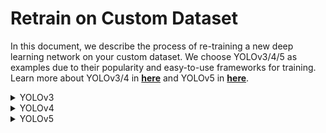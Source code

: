 # Retrain on Custom Dataset

In this document, we describe the process of re-training a new deep learning network on your custom dataset. We choose YOLOv3/4/5 as examples due to their popularity and easy-to-use frameworks for training. Learn more about YOLOv3/4 in [**here**](https://github.com/AlexeyAB/darknet) and YOLOv5 in [**here**](https://github.com/ultralytics/yolov5/tree/v2.0).

<details>
    <summary>YOLOv3</summary>

## Training YOLOv3
To train your YOLOv3 network follow these steps (full instructions can be found in [**here**](https://github.com/AlexeyAB/darknet#how-to-train-to-detect-your-custom-objects)):
1. Clone the Darknet framework:
    ```
    git clone https://github.com/AlexeyAB/darknet.git; cd darknet
    ```
2. build the framework using <code>make</code> (it is recommended to build with CUDA support by setting <code>GPU=1</code> in the Makefile)
3. Download pretrained weights for YOLOv3 model from [**here**](https://pjreddie.com/media/files/darknet53.conv.74)
4. Create a new cfg file. This file contain the information about your model: input resolution, number of classes and so on. The default cfg file for YOLOv3 can be found in [**here**](https://github.com/AlexeyAB/darknet/blob/master/cfg/yolov3.cfg)
5. Add information about your data:
    * Create <code>obj.names</code> and <code>obj.data</code> in <code>build\darknet\x64\data\ </code>
    * Place your jpg images in <code>build\darknet\x64\data\obj\ </code>
    * Generate a txt for each image (in the same directory) containing the annotations in the format of <code>\<object-class> \<x_center> \<y_center> \<width> \<height></code>. For example: for img1.jpg create img1.txt containing:
        ```
        1 0.716797 0.395833 0.216406 0.147222
        0 0.687109 0.379167 0.255469 0.158333
        1 0.420312 0.395833 0.140625 0.166667
        ```
6. Create <code>train.txt</code> in directory <code>build\darknet\x64\data\ </code> with filenames of your images. For example:
    ```
    data/obj/img1.jpg
    data/obj/img2.jpg
    data/obj/img3.jpg
    ```
7. Start training:
    ```
    ./darknet detector train build/darknet/x64/data/obj.data cfg/yolov3.cfg yolov3.conv.74
    ```
8. Final product would be available in <code>build\darknet\x64\backup\ </code>


## Export to ONNX
To export the trained YOLOv3 network to ONNX follow these steps:
1. Clone the following repo:
    ```
    git clone https://github.com/nivosco/pytorch-YOLOv4.git;cd pytorch-YOLOv4
    ```
2. Install onnxruntime:
    ```
    pip install onnxruntime
    ```
3. Run python script to generate the ONNX model (pretrained <code>yolov3.weights</code> can be downloaded from [**here**](https://pjreddie.com/media/files/yolov3.weights)):
    ```
    python demo_darknet2onnx.py cfg/yolov3.cfg yolov3.weights image.jpg 1
    ```

4. (optional) Using your own cfg file might require adding <code>scale_x_y=1.0</code> under each <code>[yolo]</code> block in the cfg file. Check <code>cfg/yolov3.cfg</code> for an example.

## Compile the Model using Hailo Model Zoo
You can generate an HEF file for inference on Hailo-8 from your trained ONNX model.  
In order to do so you need a working model-zoo environment.
Choose the corresponding YAML from our networks configuration directory, i.e. <code>hailo_model_zoo/cfg/networks/yolov3.yaml</code>, and run compilation using the model zoo:  
  ```
  python hailo_model_zoo/main.py compile yolov3 --ckpt yolov3.onnx --calib-path /path/to/calibration/imgs/dir/ --yaml yolov3.yaml
  ```
  * <code>--ckpt</code> - path to your ONNX file.
  * <code>--calib-path</code> - path to a directory with your calibration images in JPEG format
  * <code>--yaml</code> - path to your configuration YAML file. In case you have made some changes in the model, you might need to update its start/end nodes names / number of classes and so on.  <br>
  The model zoo will take care of adding the input normalization to be part of the model.

The compiled model can be used in the [**Hailo TAPPAS**](https://hailo.ai/developer-zone/tappas-apps-toolkit/) to generate a full application.  <br>
</details>

<details>
    <summary>YOLOv4</summary>

## Training YOLOv4-leaky
### Prerequisites
* docker ([installation instructions](https://docs.docker.com/engine/install/ubuntu/))
* nvidia-docker2 ([installation instructions](https://docs.nvidia.com/datacenter/cloud-native/container-toolkit/install-guide.html))
> **_NOTE:_**  In case you use Hailo Software Suite docker, make sure you are doing all the following instructions outside this docker.
### Environement Preparations
1. Build the docker image:
    ```
    cd model_zoo/training/yolov4
    docker build --build-arg timezone=`cat /etc/timezone` -t yolov4:v0 .
    ```
    - This command will build the docker image with the necessary requirements using the Dockerfile exists in this directory.  

2. Start your docker:
    ```
    docker run -it --gpus all --ipc=host -v /path/to/local/drive:/path/to/docker/dir yolov4:v0
    ```

### Training and exporting to ONNX
1. Train your model:  
  Once the docker is started, you can start training your YOLOv4-leaky.  
    * Prepare your custom dataset - Follow the full instructions described [**here**](https://github.com/AlexeyAB/darknet#how-to-train-to-detect-your-custom-objects):

      * Create `data/obj.data` with paths to your training and validation `.txt` files, which contain the list of the image paths<sup>*</sup>.
         ```
         classes = 80
         train  = data/train.txt
         valid  = data/val.txt
         names = data/coco.names
         backup = backup/
         ```
         \* Tip: specify the paths to the training and validation images in the training and validation `.txt` files relative to `/workspace/darknet/`
       
         Place your training/validation images and labels in your data folder and make sure you update the number of classes.
      * Labels - each image should have labels in YOLO format with corresponding txt file for each image.

    * Start training - The following command is an example for training the yolov4-leaky model.
    ```
    ./darknet detector train data/obj.data cfg/yolov4-leaky.cfg yolov4-leaky.weights -map
    ```

    Final trained weights will be available in <code>backup/</code> directory.
<br>

2. Export to ONNX:  
In order to export your trained YOLOv4 model to ONNX run the following script:
    ```
    python ../pytorch-YOLOv4/demo_darknet2onnx.py cfg/yolov4-leaky.cfg /path/to/trained.weights /path/to/some/image.jpg 1
    ```
    - The ONNX would be available in <code>/workspace/darknet/</code>

## Compile the Model using Hailo Model Zoo
You can generate an HEF file for inference on Hailo-8 from your trained ONNX model.  
In order to do so you need a working model-zoo environment.
Choose the corresponding YAML from our networks configuration directory, i.e. <code>hailo_model_zoo/cfg/networks/yolov4_leaky.yaml</code>, and run compilation using the model zoo:  
  ```
  python hailo_model_zoo/main.py compile yolov4_leaky --ckpt yolov4_1_3_512_512.onnx --calib-path /path/to/calibration/imgs/dir/ --yaml yolov4_leaky.yaml
  ```
  * <code>--ckpt</code> - path to your ONNX file.
  * <code>--calib-path</code> - path to a directory with your calibration images in JPEG format
  * <code>--yaml</code> - path to your configuration YAML file. In case you have made some changes in the model, you might need to update its start/end nodes names / number of classes and so on.  <br>
  The model zoo will take care of adding the input normalization to be part of the model.

The compiled model can be used in the [**Hailo TAPPAS**](https://hailo.ai/developer-zone/tappas-apps-toolkit/) to generate a full application.  <br>
</details>


<details>
    <summary>YOLOv5</summary>

## Training YOLOv5
### Prerequisites
* docker ([installation instructions](https://docs.docker.com/engine/install/ubuntu/))
* nvidia-docker2 ([installation instructions](https://docs.nvidia.com/datacenter/cloud-native/container-toolkit/install-guide.html))
> **_NOTE:_**  In case you use Hailo Software Suite docker, make sure you are doing all the following instructions outside this docker.
### Environement Preparations
1. Build the docker image:
    ```  
    cd model_zoo/training/yolov5
    docker build --build-arg timezone=`cat /etc/timezone` -t yolov5:v0 .
    ```  
    - This command will build the docker image with the necessary requirements using the Dockerfile exists in yolov5 directory.  

2. Start your docker:
    ```
    docker run -it --gpus all --ipc=host -v /path/to/local/drive:/path/to/docker/dir yolov5:v0
    ```

### Training and exporting to ONNX
1. Train your model:  
  Once the docker is started, you can start training your model.  
    * Prepare your custom dataset - Follow the steps described [**here**](https://github.com/ultralytics/yolov5/wiki/Train-Custom-Data) in order to create:
      * <code>dataset.yaml</code> configuration file
      * Labels - each image should have labels in YOLO format with corresponding txt file for each image.  
    * Start training - The following command is an example for training a *yolov5s* model.  
      ```
      python train.py --img 640 --batch 16 --epochs 3 --data coco128.yaml --weights yolov5s.pt --cfg models/yolov5s.yaml
      ```  
      * <code>yolov5s.pt</code> - pretrained weights. You can find the pretrained weights for *yolov5s*, *yolov5m*, *yolov5l*, *yolov5x* in your working directory.
      * <code>models/yolov5s.yaml</code> - configuration file of the yolov5 variant you would like to train. In order to change the number of classes make sure you update this file.
<br>  

2. Export to ONNX:  
In order to export your trained YOLOv5 model to ONNX run the following script:
    ```
    python models/export.py --weights /path/to/trained/model.pt --img 640 --batch 1  # export at 640x640 with batch size 1
    ```  

## Compile the Model using Hailo Model Zoo
You can generate an HEF file for inference on Hailo-8 from your trained ONNX model.  
In order to do so you need a working model-zoo environment.
Choose the corresponding YAML from our networks configuration directory, i.e. <code>hailo_model_zoo/cfg/networks/yolov5s.yaml</code>, and run compilation using the model zoo:  
  ```
  python hailo_model_zoo/main.py compile yolov5s --ckpt yolov5s.onnx --calib-path /path/to/calibration/imgs/dir/ --yaml yolov5s.yaml
  ```
  * <code>--ckpt</code> - path to your ONNX file.
  * <code>--calib-path</code> - path to a directory with your calibration images in JPEG format
  * <code>--yaml</code> - path to your configuration YAML file. In case you have made some changes in the model, you might need to update its start/end nodes names / number of classes and so on.  <br>
  The model zoo will take care of adding the input normalization to be part of the model.
The compiled model can be used in the [**Hailo TAPPAS**](https://hailo.ai/developer-zone/tappas-apps-toolkit/) to generate a full application.  <br>

</details>

